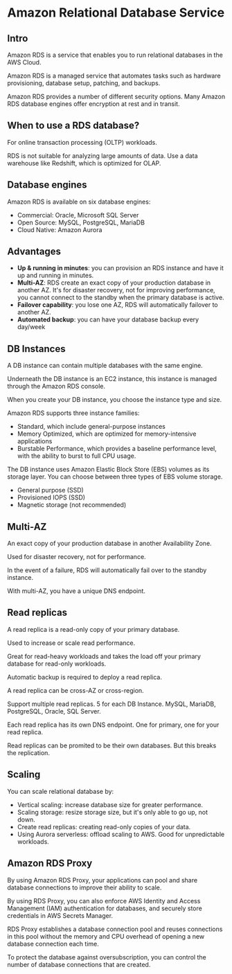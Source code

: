 # Amazon Relational Database Service

## Intro

Amazon RDS is a service that enables you to run relational databases in the AWS Cloud.

Amazon RDS is a managed service that automates tasks such as hardware provisioning, database setup, patching, and backups.

Amazon RDS provides a number of different security options. Many Amazon RDS database engines offer encryption at rest and in transit.


## When to use a RDS database?

For online transaction processing (OLTP) workloads.

RDS is not suitable for analyzing large amounts of data. Use a data warehouse like Redshift, which is optimized for OLAP.


## Database engines

Amazon RDS is available on six database engines:

- Commercial: Oracle, Microsoft SQL Server
- Open Source: MySQL, PostgreSQL, MariaDB
- Cloud Native: Amazon Aurora


## Advantages

- **Up & running in minutes**: you can provision an RDS instance and have it up and running in minutes.
- **Multi-AZ**: RDS create an exact copy of your production database in another AZ. It's for disaster recovery, not for improving performance, you cannot connect to the standby when the primary database is active.
- **Failover capability**: you lose one AZ, RDS will automatically failover to another AZ.
- **Automated backup**: you can have your database backup every day/week


## DB Instances

A DB instance can contain multiple databases with the same engine.

Underneath the DB instance is an EC2 instance, this instance is managed through the Amazon RDS console.

When you create your DB instance, you choose the instance type and size.

Amazon RDS supports three instance families:

- Standard, which include general-purpose instances
- Memory Optimized, which are optimized for memory-intensive applications
- Burstable Performance, which provides a baseline performance level, with the ability to burst to full CPU usage.

The DB instance uses Amazon Elastic Block Store (EBS) volumes as its storage layer. You can choose between three types of EBS volume storage.

- General purpose (SSD)
- Provisioned IOPS (SSD)
- Magnetic storage (not recommended)


## Multi-AZ

An exact copy of your production database in another Availability Zone.

Used for disaster recovery, not for performance.

In the event of a failure, RDS will automatically fail over to the standby instance.

With multi-AZ, you have a unique DNS endpoint.


## Read replicas

A read replica is a read-only copy of your primary database.

Used to increase or scale read performance.

Great for read-heavy workloads and takes the load off your primary database for read-only workloads.

Automatic backup is required to deploy a read replica.

A read replica can be cross-AZ or cross-region.

Support multiple read replicas. 5 for each DB Instance. MySQL, MariaDB, PostgreSQL, Oracle, SQL Server.

Each read replica has its own DNS endpoint. One for primary, one for your read replica.

Read replicas can be promited to be their own databases. But this breaks the replication.


## Scaling

You can scale relational database by:
- Vertical scaling: increase database size for greater performance.
- Scaling storage: resize storage size, but it's only able to go up, not down.
- Create read replicas: creating read-only copies of your data.
- Using Aurora serverless: offload scaling to AWS. Good for unpredictable workloads.


## Amazon RDS Proxy

By using Amazon RDS Proxy, your applications can pool and share database connections to improve their ability to scale.

By using RDS Proxy, you can also enforce AWS Identity and Access Management (IAM) authentication for databases, and securely store credentials in AWS Secrets Manager.

RDS Proxy establishes a database connection pool and reuses connections in this pool without the memory and CPU overhead of opening a new database connection each time.

To protect the database against oversubscription, you can control the number of database connections that are created.
